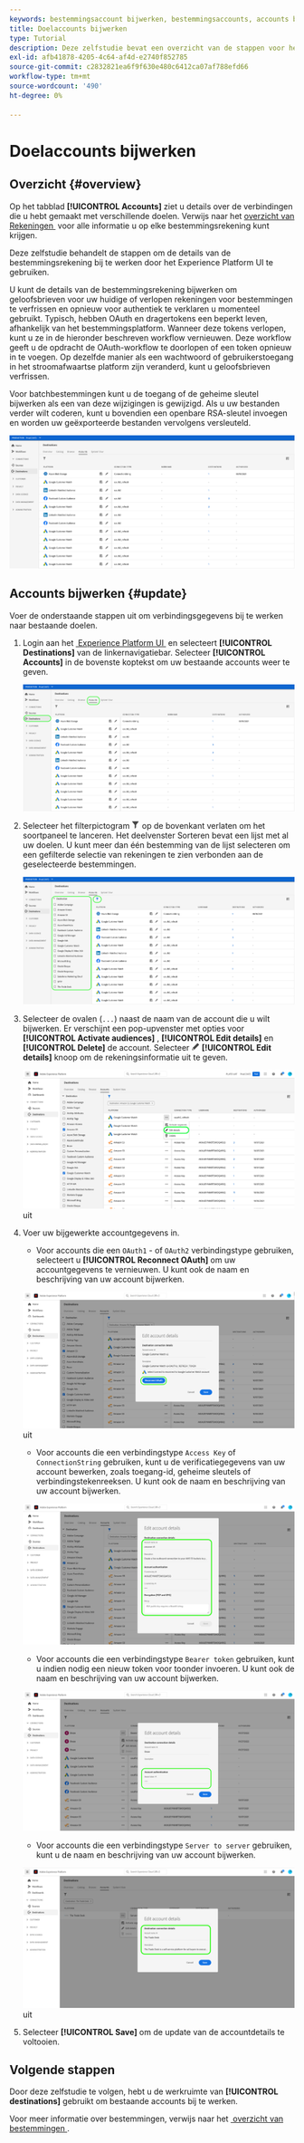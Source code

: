 ```yaml
---
keywords: bestemmingsaccount bijwerken, bestemmingsaccounts, accounts bijwerken, doel bijwerken
title: Doelaccounts bijwerken
type: Tutorial
description: Deze zelfstudie bevat een overzicht van de stappen voor het bijwerken van bestemmingsaccounts in de gebruikersinterface van Adobe Experience Platform
exl-id: afb41878-4205-4c64-af4d-e2740f852785
source-git-commit: c2832821ea6f9f630e480c6412ca07af788efd66
workflow-type: tm+mt
source-wordcount: '490'
ht-degree: 0%

---
```


# Doelaccounts bijwerken

## Overzicht {#overview}

Op het tabblad **[!UICONTROL Accounts]** ziet u details over de verbindingen die u hebt gemaakt met verschillende doelen. Verwijs naar het [&#x200B; overzicht van Rekeningen &#x200B;](../ui/destinations-workspace.md#accounts) voor alle informatie u op elke bestemmingsrekening kunt krijgen.

Deze zelfstudie behandelt de stappen om de details van de bestemmingsrekening bij te werken door het Experience Platform UI te gebruiken.

U kunt de details van de bestemmingsrekening bijwerken om geloofsbrieven voor uw huidige of verlopen rekeningen voor bestemmingen te verfrissen en opnieuw voor authentiek te verklaren u momenteel gebruikt. Typisch, hebben OAuth en dragertokens een beperkt leven, afhankelijk van het bestemmingsplatform. Wanneer deze tokens verlopen, kunt u ze in de hieronder beschreven workflow vernieuwen. Deze workflow geeft u de opdracht de OAuth-workflow te doorlopen of een token opnieuw in te voegen. Op dezelfde manier als een wachtwoord of gebruikerstoegang in het stroomafwaartse platform zijn veranderd, kunt u geloofsbrieven verfrissen.

Voor batchbestemmingen kunt u de toegang of de geheime sleutel bijwerken als een van deze wijzigingen is gewijzigd. Als u uw bestanden verder wilt coderen, kunt u bovendien een openbare RSA-sleutel invoegen en worden uw geëxporteerde bestanden vervolgens versleuteld.

![&#x200B; Rekeningen tabel &#x200B;](../assets/ui/update-accounts/destination-accounts.png)

## Accounts bijwerken {#update}

Voer de onderstaande stappen uit om verbindingsgegevens bij te werken naar bestaande doelen.

1. Login aan het [&#x200B; Experience Platform UI &#x200B;](https://platform.adobe.com/) en selecteert **[!UICONTROL Destinations]** van de linkernavigatiebar. Selecteer **[!UICONTROL Accounts]** in de bovenste koptekst om uw bestaande accounts weer te geven.

   ![&#x200B; Rekeningen tabel &#x200B;](../assets/ui/update-accounts/accounts-tab.png)

2. Selecteer het filterpictogram ![&#x200B; filter-pictogram &#x200B;](/help/images/icons/filter.png) op de bovenkant verlaten om het soortpaneel te lanceren. Het deelvenster Sorteren bevat een lijst met al uw doelen. U kunt meer dan één bestemming van de lijst selecteren om een gefilterde selectie van rekeningen te zien verbonden aan de geselecteerde bestemmingen.

   ![&#x200B; de bestemmingsrekeningen van de Filter &#x200B;](../assets/ui/update-accounts/filter-accounts.png)

3. Selecteer de ovalen (`...`) naast de naam van de account die u wilt bijwerken. Er verschijnt een pop-upvenster met opties voor **[!UICONTROL Activate audiences]** , **[!UICONTROL Edit details]** en **[!UICONTROL Delete]** de account. Selecteer ![&#x200B; uitgeven detailknoop &#x200B;](/help/images/icons/edit.png) **[!UICONTROL Edit details]** knoop om de rekeningsinformatie uit te geven.

   ![&#x200B; geef rekening &#x200B;](../assets/ui/update-accounts/accounts-edit.png) uit

4. Voer uw bijgewerkte accountgegevens in.

   * Voor accounts die een `OAuth1` - of `OAuth2` verbindingstype gebruiken, selecteert u **[!UICONTROL Reconnect OAuth]** om uw accountgegevens te vernieuwen. U kunt ook de naam en beschrijving van uw account bijwerken.

   ![&#x200B; geef details OAuth &#x200B;](../assets/ui/update-accounts/edit-details-oauth.png) uit

   * Voor accounts die een verbindingstype `Access Key` of `ConnectionString` gebruiken, kunt u de verificatiegegevens van uw account bewerken, zoals toegang-id, geheime sleutels of verbindingstekenreeksen. U kunt ook de naam en beschrijving van uw account bijwerken.

   ![&#x200B; geef de Sleutel van de Toegang van details uit &#x200B;](../assets/ui/update-accounts/edit-details-key.png)

   * Voor accounts die een verbindingstype `Bearer token` gebruiken, kunt u indien nodig een nieuw token voor toonder invoeren. U kunt ook de naam en beschrijving van uw account bijwerken.

   ![&#x200B; geeft het teken van de Details Drager uit &#x200B;](../assets/ui/update-accounts/edit-details-bearer.png)

   * Voor accounts die een verbindingstype `Server to server` gebruiken, kunt u de naam en beschrijving van uw account bijwerken.

   ![&#x200B; geeft details Server-aan-server &#x200B;](../assets/ui/update-accounts/edit-details-s2s.png) uit

5. Selecteer **[!UICONTROL Save]** om de update van de accountdetails te voltooien.

## Volgende stappen

Door deze zelfstudie te volgen, hebt u de werkruimte van **[!UICONTROL destinations]** gebruikt om bestaande accounts bij te werken.

Voor meer informatie over bestemmingen, verwijs naar het [&#x200B; overzicht van bestemmingen &#x200B;](../catalog/overview.md).